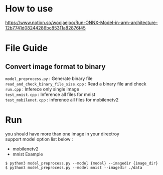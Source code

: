 # How to use
https://www.notion.so/woojaejoo/Run-ONNX-Model-in-arm-architecture-12b7741d08244286bc85311a82876f45

# File Guide
## Convert image format to binary
`model_preprocess.py` : Generate binary file  
`read_and_check_binary_file_size.cpp` : Read a binary file and check   
`run.cpp` : Inferece only single image   
`test_mnist.cpp` : Inference all files for mnist  
`test_mobilenet.cpp` : inference all files for mobilenetv2  

# Run
you should have more than one image in your directroy  
support model option list below :
- mobilenetv2
- mnist
Example
```
$ python3 model_preprocess.py --model {model} --imagedir {image_dir}
$ python3 model_preprocess.py --model mnist --imagedir ./data
```

